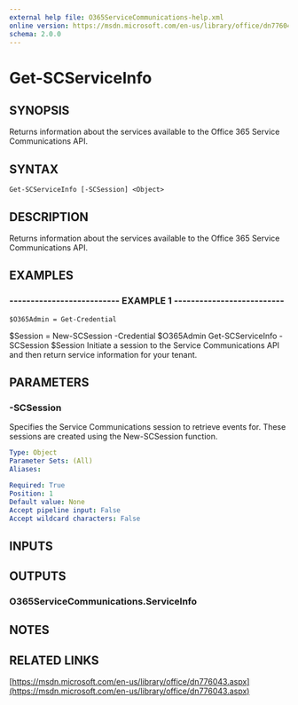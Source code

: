 ```yaml
---
external help file: O365ServiceCommunications-help.xml
online version: https://msdn.microsoft.com/en-us/library/office/dn776043.aspx
schema: 2.0.0
---
```


# Get-SCServiceInfo

## SYNOPSIS
Returns information about the services available to the Office 365 Service Communications API.

## SYNTAX

```
Get-SCServiceInfo [-SCSession] <Object>
```

## DESCRIPTION
Returns information about the services available to the Office 365 Service Communications API.

## EXAMPLES

### -------------------------- EXAMPLE 1 --------------------------
```
$O365Admin = Get-Credential
```

$Session = New-SCSession -Credential $O365Admin
Get-SCServiceInfo -SCSession $Session
Initiate a session to the Service Communications API and then return service information for your tenant.

## PARAMETERS

### -SCSession
Specifies the Service Communications session to retrieve events for.
These sessions are created using the 
New-SCSession function.

```yaml
Type: Object
Parameter Sets: (All)
Aliases: 

Required: True
Position: 1
Default value: None
Accept pipeline input: False
Accept wildcard characters: False
```

## INPUTS

## OUTPUTS

### O365ServiceCommunications.ServiceInfo

## NOTES

## RELATED LINKS

[https://msdn.microsoft.com/en-us/library/office/dn776043.aspx](https://msdn.microsoft.com/en-us/library/office/dn776043.aspx)

